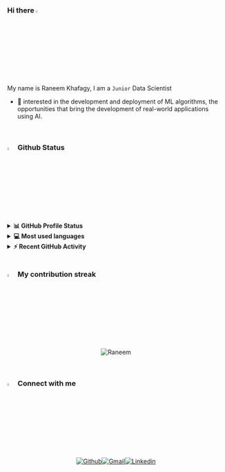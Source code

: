 ### Hi there <img src="https://media.giphy.com/media/w1OBpBd7kJqHrJnJ13/giphy.gif" width="4%"> 
My name is Raneem Khafagy, I am a `Junior`  Data Scientist 
- 🔭 interested in the development and deployment of ML algorithms, the opportunities that bring the development of real-world applications using AI.
<!-- - ⚡ I’m skilled in Mobile App Development Using Flutter framework and full stack development using Laravel  -->
<!-- - 📫 How to reach me: raneemkhafagy@gmail.com -->
  
<br>

### <img src="https://media.giphy.com/media/iY8CRBdQXODJSCERIr/giphy.gif" width="4%"> Github Status

<details>
  <summary><b>📊 GitHub Profile Status</b></summary>
  <p align="center">
    <a href="https://github.com/anuraghazra/github-readme-stats"><img alt="Raneem's Github Stats" src="https://github-readme-stats.vercel.app/api?username=Raneem-Khafagy&show_icons=true&count_private=true&hide_border=true&theme=algolia" height="192px"/></a>
</details>

<details> 
  <summary><b>💻 Most used languages</b></summary>
  <p align="center">
  &nbsp;
	  <img src="https://github-readme-stats.vercel.app/api/top-langs?username=Raneem-Khafagy&langs_count=10&show_icons=true&locale=en&layout=compact&hide_border=true&theme=algolia" alt="Raneem" height="192px"/>
</details>

<details> 
  <summary><b>⚡ Recent GitHub Activity</b></summary>
  <p align="center">
    <a href="https://github.com/Raneem-Khafagy"><img alt="Raneem's Activity Graph" src="https://activity-graph.herokuapp.com/graph?username=Raneem-Khafagy&custom_title=Raneem's%20Contribution%20Graph&theme=react-dark&hide_border=true" /></a>
</details>

<br>

### <img src="https://media.giphy.com/media/VIE8BijRkECoGB9vuM/giphy.gif" width="4%">  My contribution streak
<p align="center"><img src="https://github-readme-streak-stats.herokuapp.com/?user=Raneem-Khafagy&hide_border=true&theme=algolia&layout=compact" alt="Raneem" /></p>

<br>

### <img src="https://media.giphy.com/media/efUQrWLjbgji5u1Ove/giphy.gif" width="4%"> Connect with me

<center>

[![Github](https://img.shields.io/static/v1?label=&message=Github&color=black&style=flat&logo=github)](https://github.com/Raneem-Khafagy)[![Gmail](https://img.shields.io/static/v1?label=Gmail&labelColor=EA0008&message=raneemkhafagy@gmail.com&color=555555&style=flat&logo=gmail&logoColor=white)](raneemkhafagy@gmail.com)[![Linkedin](https://img.shields.io/static/v1?label=&message=Linkedin&color=0E7FBF&&&style=flat&logo=linkedin&logoColor=white)](https://www.linkedin.com/in/raneem-khafagy/)

</center>


<!--
Here are some ideas to get you started:
- 🔭 I’m currently working on ...
- 🌱 I’m currently learning ...
- 👯 I’m looking to collaborate on ...
- 🤔 I’m looking for help with ...
- 💬 Ask me about ...
- 📫 How to reach me: ...
- 😄 Pronouns: ...
- ⚡ Fun fact: ...
-->
